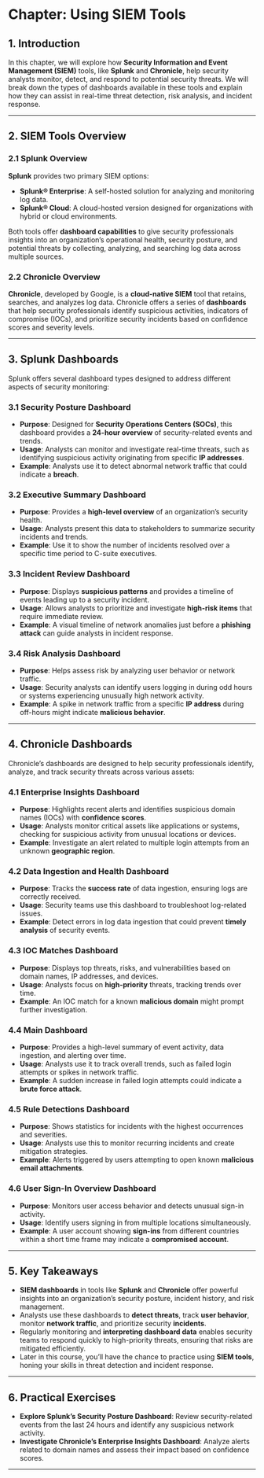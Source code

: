 # Chapter: Using SIEM Tools

## 1. Introduction

In this chapter, we will explore how **Security Information and Event Management (SIEM)** tools, like **Splunk** and **Chronicle**, help security analysts monitor, detect, and respond to potential security threats. We will break down the types of dashboards available in these tools and explain how they can assist in real-time threat detection, risk analysis, and incident response.

---

## 2. SIEM Tools Overview

### 2.1 Splunk Overview

**Splunk** provides two primary SIEM options: 
- **Splunk® Enterprise**: A self-hosted solution for analyzing and monitoring log data.
- **Splunk® Cloud**: A cloud-hosted version designed for organizations with hybrid or cloud environments.

Both tools offer **dashboard capabilities** to give security professionals insights into an organization’s operational health, security posture, and potential threats by collecting, analyzing, and searching log data across multiple sources.

### 2.2 Chronicle Overview

**Chronicle**, developed by Google, is a **cloud-native SIEM** tool that retains, searches, and analyzes log data. Chronicle offers a series of **dashboards** that help security professionals identify suspicious activities, indicators of compromise (IOCs), and prioritize security incidents based on confidence scores and severity levels.

---

## 3. Splunk Dashboards

Splunk offers several dashboard types designed to address different aspects of security monitoring:

### 3.1 Security Posture Dashboard
- **Purpose**: Designed for **Security Operations Centers (SOCs)**, this dashboard provides a **24-hour overview** of security-related events and trends.
- **Usage**: Analysts can monitor and investigate real-time threats, such as identifying suspicious activity originating from specific **IP addresses**.
- **Example**: Analysts use it to detect abnormal network traffic that could indicate a **breach**.

### 3.2 Executive Summary Dashboard
- **Purpose**: Provides a **high-level overview** of an organization’s security health.
- **Usage**: Analysts present this data to stakeholders to summarize security incidents and trends.
- **Example**: Use it to show the number of incidents resolved over a specific time period to C-suite executives.

### 3.3 Incident Review Dashboard
- **Purpose**: Displays **suspicious patterns** and provides a timeline of events leading up to a security incident.
- **Usage**: Allows analysts to prioritize and investigate **high-risk items** that require immediate review.
- **Example**: A visual timeline of network anomalies just before a **phishing attack** can guide analysts in incident response.

### 3.4 Risk Analysis Dashboard
- **Purpose**: Helps assess risk by analyzing user behavior or network traffic.
- **Usage**: Security analysts can identify users logging in during odd hours or systems experiencing unusually high network activity.
- **Example**: A spike in network traffic from a specific **IP address** during off-hours might indicate **malicious behavior**.

---

## 4. Chronicle Dashboards

Chronicle’s dashboards are designed to help security professionals identify, analyze, and track security threats across various assets:

### 4.1 Enterprise Insights Dashboard
- **Purpose**: Highlights recent alerts and identifies suspicious domain names (IOCs) with **confidence scores**.
- **Usage**: Analysts monitor critical assets like applications or systems, checking for suspicious activity from unusual locations or devices.
- **Example**: Investigate an alert related to multiple login attempts from an unknown **geographic region**.

### 4.2 Data Ingestion and Health Dashboard
- **Purpose**: Tracks the **success rate** of data ingestion, ensuring logs are correctly received.
- **Usage**: Security teams use this dashboard to troubleshoot log-related issues.
- **Example**: Detect errors in log data ingestion that could prevent **timely analysis** of security events.

### 4.3 IOC Matches Dashboard
- **Purpose**: Displays top threats, risks, and vulnerabilities based on domain names, IP addresses, and devices.
- **Usage**: Analysts focus on **high-priority** threats, tracking trends over time.
- **Example**: An IOC match for a known **malicious domain** might prompt further investigation.

### 4.4 Main Dashboard
- **Purpose**: Provides a high-level summary of event activity, data ingestion, and alerting over time.
- **Usage**: Analysts use it to track overall trends, such as failed login attempts or spikes in network traffic.
- **Example**: A sudden increase in failed login attempts could indicate a **brute force attack**.

### 4.5 Rule Detections Dashboard
- **Purpose**: Shows statistics for incidents with the highest occurrences and severities.
- **Usage**: Analysts use this to monitor recurring incidents and create mitigation strategies.
- **Example**: Alerts triggered by users attempting to open known **malicious email attachments**.

### 4.6 User Sign-In Overview Dashboard
- **Purpose**: Monitors user access behavior and detects unusual sign-in activity.
- **Usage**: Identify users signing in from multiple locations simultaneously.
- **Example**: A user account showing **sign-ins** from different countries within a short time frame may indicate a **compromised account**.

---

## 5. Key Takeaways

- **SIEM dashboards** in tools like **Splunk** and **Chronicle** offer powerful insights into an organization’s security posture, incident history, and risk management.
- Analysts use these dashboards to **detect threats**, track **user behavior**, monitor **network traffic**, and prioritize security **incidents**.
- Regularly monitoring and **interpreting dashboard data** enables security teams to respond quickly to high-priority threats, ensuring that risks are mitigated efficiently.
- Later in this course, you’ll have the chance to practice using **SIEM tools**, honing your skills in threat detection and incident response.

---

## 6. Practical Exercises

- **Explore Splunk’s Security Posture Dashboard**: Review security-related events from the last 24 hours and identify any suspicious network activity.
- **Investigate Chronicle’s Enterprise Insights Dashboard**: Analyze alerts related to domain names and assess their impact based on confidence scores.

---

